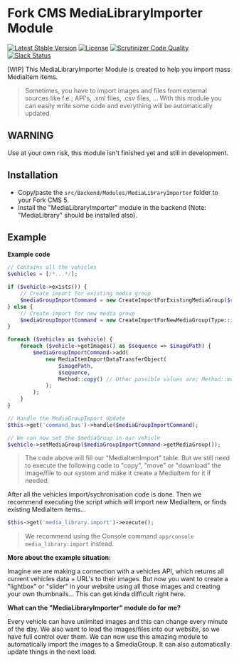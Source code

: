 # Fork CMS MediaLibraryImporter Module

[![Latest Stable Version](https://poser.pugx.org/forkcms/fork-cms-module-media-library-importer/v/stable.svg)](https://packagist.org/packages/forkcms/fork-cms-module-media-library-importer)
[![License](https://poser.pugx.org/forkcms/forkcms/license.svg)](https://packagist.org/packages/forkcms/fork-cms-module-media-library-importer)
[![Scrutinizer Code Quality](https://scrutinizer-ci.com/g/forkcms/fork-cms-module-media-library-importer/badges/quality-score.png?b=master)](https://scrutinizer-ci.com/g/forkcms/fork-cms-module-media-library-importer/?branch=master)
[![Slack Status](https://fork-cms.herokuapp.com/badge.svg)](https://fork-cms.herokuapp.com/)

[WIP] This MediaLibraryImporter Module is created to help you import mass MediaItem items.

> Sometimes, you have to import images and files from external sources like f.e.; API's, .xml files, .csv files, ... With this module you can easily write some code and everything will be automatically updated.

## WARNING

Use at your own risk, this module isn't finished yet and still in development.

## Installation

* Copy/paste the `src/Backend/Modules/MediaLibraryImporter` folder to your Fork CMS 5.
* Install the "MediaLibraryImporter" module in the backend (Note: "MediaLibrary" should be installed also).

## Example

**Example code**

```php
// Contains all the vehicles
$vehicles = [/*...*/];

if ($vehicle->exists()) {
    // Create import for existing media group
    $mediaGroupImportCommand = new CreateImportForExistingMediaGroup($vehicle->getMediaGroup());
} else {
    // Create import for new media group
    $mediaGroupImportCommand = new CreateImportForNewMediaGroup(Type::image());
}

foreach ($vehicles as $vehicle) {
    foreach ($vehicle->getImages() as $sequence => $imagePath) {
        $mediaGroupImportCommand->add(
            new MediaItemImportDataTransferObject(
                $imagePath,
                $sequence,
                Method::copy() // Other possible values are; Method::move() or Method::download()
            );
        );
    }
}

// Handle the MediaGroupImport Update
$this->get('command_bus')->handle($mediaGroupImportCommand);

// We can now set the $mediaGroup in our vehicle
$vehicle->setMediaGroup($mediaGroupImportCommand->getMediaGroup());
```
> The code above will fill our "MediaItemImport" table. But we still need to execute the following code to "copy", "move" or "download" the image/file to our system and make it create a MediaItem for it if needed.

After all the vehicles import/sychronisation code is done.
Then we recommend executing the script which will import new MediaItem, or finds existing MediaItem items...
```php
$this->get('media_library.import')->execute();
```
> We recommend using the Console command `app/console media_library:import` instead.

**More about the example situation:**

Imagine we are making a connection with a vehicles API, which returns all current vehicles data + URL's to their images.
But now you want to create a "lightbox" or "slider" in your website using all those images and creating your own thumbnails... This can get kinda difficult right here.

**What can the "MediaLibraryImporter" module do for me?**

Every vehicle can have unlimited images and this can change every minute of the day.
We also want to load the images/files into our website, so we have full control over them.
We can now use this amazing module to automatically import the images to a $mediaGroup. It can also automatically update things in the next load.
